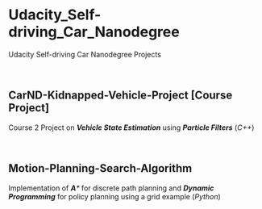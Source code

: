 # Udacity_Self-driving_Car_Nanodegree
Udacity Self-driving Car Nanodegree Projects 

</br> <!---blank line--->

## CarND-Kidnapped-Vehicle-Project [Course Project]
Course 2 Project on _**Vehicle State Estimation**_ using _**Particle Filters**_ (_C++_)

</br> <!---blank line--->

## Motion-Planning-Search-Algorithm 
Implementation of _**A***_ for discrete path planning and _**Dynamic Programming**_ for policy planning using a grid example (_Python_)

